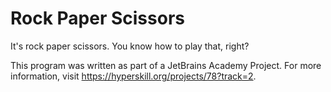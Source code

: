 # Rock Paper Scissors


It's rock paper scissors. You know how to play that, right?

This program was written as part of a JetBrains Academy Project. For more information, visit https://hyperskill.org/projects/78?track=2.
